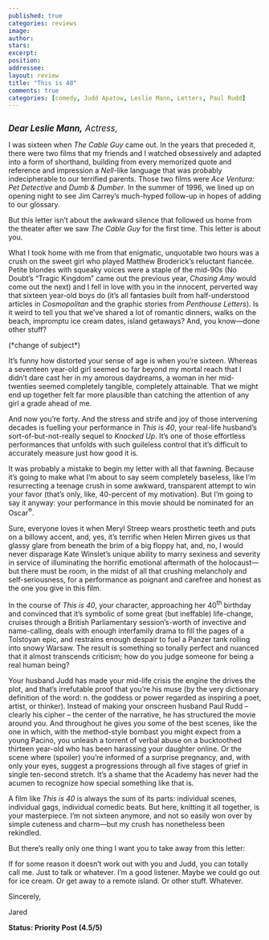 ```yaml
---
published: true
categories: reviews
image:
author: 
stars: 
excerpt: 
position: 
addressee: 
layout: review
title: "This is 40"
comments: true
categories: [comedy, Judd Apatow, Leslie Mann, Letters, Paul Rudd]
---
```

<div><p><span class="full-image-block ssNonEditable"><span><a href="/letters/2012/12/19/this-is-40.html"><img src="http://static.squarespace.com/static/5005f6bcc4aa41161b33e89e/5329cf1fe4b07c068ebf74de/5329cf1fe4b07c068ebf776d/1355951139023/this-is-40.jpg" alt="" /></a></span></span></p>
<p><span style="font-size:120%;"><em><strong>Dear Leslie Mann,</strong> Actress,</em></span></p>
<p>I was sixteen when <em>The Cable Guy</em> came out. In the years that preceded it, there were two films that my friends and I watched obsessively and adapted into a form of shorthand, building from every memorized quote and reference and impression a <em>Nell</em>-like language that was probably indecipherable to our terrified parents. Those two films were <em>Ace Ventura: Pet Detective </em>and <em>Dumb &amp; Dumber</em>. In the summer of 1996, we lined up on opening night to see Jim Carrey&rsquo;s much-hyped follow-up in hopes of adding to our glossary.</p>
<p>But this letter isn&rsquo;t about the awkward silence that followed us home from the theater after we saw <em>The Cable Guy</em> for the first time. This letter is about you.&nbsp;</p>
<p>What I took home with me from that enigmatic, unquotable two hours was a crush on the sweet girl who played Matthew Broderick&rsquo;s reluctant fianc&eacute;e. Petite blondes with squeaky voices were a staple of the mid-90s (No Doubt&rsquo;s &ldquo;Tragic Kingdom&rdquo; came out the previous year, <em>Chasing Amy</em> would come out the next) and I fell in love with you in the innocent, perverted way that sixteen year-old boys do (it&rsquo;s all fantasies built from half-understood articles in <em>Cosmopolitan</em> and the graphic stories from <em>Penthouse Letters</em>). Is it weird to tell you that we&rsquo;ve shared a lot of romantic dinners, walks on the beach, impromptu ice cream dates, island getaways? And, you know&mdash;done other stuff?</p>
<p>(*change of subject*)</p>
<p>It&rsquo;s funny how distorted your sense of age is when you&rsquo;re sixteen. Whereas a seventeen year-old girl seemed so far beyond my mortal reach that I didn&rsquo;t dare cast her in my amorous daydreams, a woman in her mid-twenties seemed completely tangible, completely attainable. That we might end up together felt far more plausible than catching the attention of any girl a grade ahead of me.</p>
<p>And now you&rsquo;re forty. And the stress and strife and joy of those intervening decades is fuelling your performance in <em>This is 40</em>, your real-life husband&rsquo;s sort-of-but-not-really sequel to <em>Knocked Up</em>. It&rsquo;s one of those effortless performances that unfolds with such guileless control that it&rsquo;s difficult to accurately measure just how good it is. &nbsp;</p>
<p>It was probably a mistake to begin my letter with all that fawning. Because it&rsquo;s going to make what I&rsquo;m about to say seem completely baseless, like I&rsquo;m resurrecting a teenage crush in some awkward, transparent attempt to win your favor (that&rsquo;s only, like, 40-percent of my motivation). But I&rsquo;m going to say it anyway: your performance in this movie should be nominated for an Oscar<sup>&reg;</sup>.&nbsp;</p>
<p>Sure, everyone loves it when Meryl Streep wears prosthetic teeth and puts on a billowy accent, and, yes, it&rsquo;s terrific when Helen Mirren gives us that glassy glare from beneath the brim of a big floppy hat, and, no, I would never disparage Kate Winslet&rsquo;s unique ability to marry sexiness and severity in service of illuminating the horrific emotional aftermath of the holocaust&mdash;but there must be room, in the midst of all that crushing melancholy and self-seriousness, for a performance as poignant and carefree and honest as the one you give in this film.&nbsp;</p>
<p>In the course of <em>This is 40</em>, your character, approaching her 40<sup>th</sup> birthday and convinced that it&rsquo;s symbolic of some great (but ineffable) life-change, cruises through a British Parliamentary session&rsquo;s-worth of invective and name-calling, deals with enough interfamily drama to fill the pages of a Tolstoyan epic, and restrains enough despair to fuel a Panzer tank rolling into snowy Warsaw. The result is something so tonally perfect and nuanced that it almost transcends criticism; how do you judge someone for being a real human being?&nbsp;</p>
<p>Your husband Judd has made your mid-life crisis the engine the drives the plot, and that&rsquo;s irrefutable proof that you&rsquo;re his muse (by the very dictionary definition of the word: n. the goddess or power regarded as inspiring a poet, artist, or thinker). Instead of making your onscreen husband Paul Rudd &ndash; clearly his cipher &ndash; the center of the narrative, he has structured the movie around you. And throughout he gives you some of the best scenes, like the one in which, with the method-style bombast you might expect from a young Pacino, you unleash a torrent of verbal abuse on a bucktoothed thirteen year-old who has been harassing your daughter online. Or the scene where (spoiler) you&rsquo;re informed of a surprise pregnancy, and, with only your eyes, suggest a progressions through all five stages of grief in single ten-second stretch. It&rsquo;s a shame that the Academy has never had the acumen to recognize how special something like that is.&nbsp;</p>
<p>A film like <em>This is 40</em> is always the sum of its parts: individual scenes, individual gags, individual comedic beats. But here, knitting it all together, is your masterpiece. I&rsquo;m not sixteen anymore, and not so easily won over by simple cuteness and charm&mdash;but my crush has nonetheless been rekindled.&nbsp;</p>
<p>But there&rsquo;s really only one thing I want you to take away from this letter:</p>
<p>If for some reason it doesn&rsquo;t work out with you and Judd, you can totally call me. Just to talk or whatever. I&rsquo;m a good listener. Maybe we could go out for ice cream. Or get away to a remote island. Or other stuff. Whatever.</p>
<p>Sincerely,&nbsp;</p>
<p>Jared</p>
<p><strong>Status: Priority Post (4.5/5)&nbsp;</strong></p>
<div></div></div>
